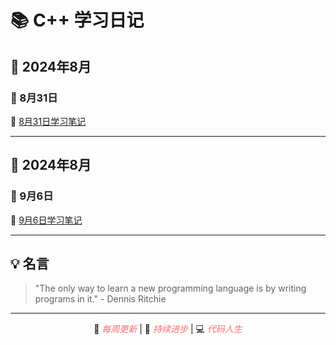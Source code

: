 # 📚 C++ 学习日记

## 📅 2024年8月

### 🌟 8月31日
🔗 [8月31日学习笔记](Markdown/8.31.md) 

---

## 📅 2024年8月

### 🌟 9月6日
🔗 [9月6日学习笔记](Markdown/9.6.md)

---

## 💡 名言
> "The only way to learn a new programming language is by writing programs in it." - Dennis Ritchie

---

<div align="center">

📝 *每周更新* | 🚀 *持续进步* | 💻 *代码人生*

</div>

<style>
em {
    color: #FF6B6B;
    font-style: italic;
}
strong {
    color: #4ECDC4;
}
</style>